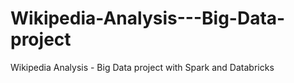 # Wikipedia-Analysis---Big-Data-project
Wikipedia Analysis - Big Data project with Spark and Databricks

